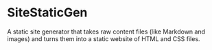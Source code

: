 # SiteStaticGen

A static site generator that takes raw content files (like Markdown and images) and turns them into a static website of HTML and CSS files.
